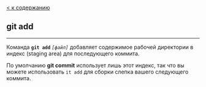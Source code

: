 [< к содержанию](./readme.md)

## git add
---
Команда **`git add`** *`[файл]`* добавляет содержимое рабочей директории в индекс (staging area) для последующего коммита.

По умолчанию **git commit** использует лишь этот индекс, так что вы можете использовать `it add` для сборки слепка вашего следующего коммита.